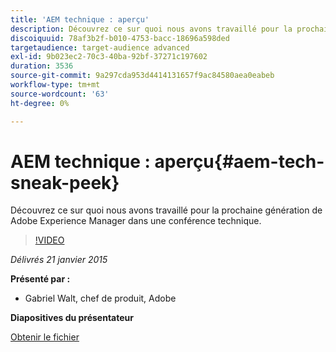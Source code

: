 ```yaml
---
title: 'AEM technique : aperçu'
description: Découvrez ce sur quoi nous avons travaillé pour la prochaine génération de Adobe Experience Manager dans une conférence technique.
discoiquuid: 78af3b2f-b010-4753-bacc-18696a598ded
targetaudience: target-audience advanced
exl-id: 9b023ec2-70c3-40ba-92bf-37271c197602
duration: 3536
source-git-commit: 9a297cda953d4414131657f9ac84580aea0eabeb
workflow-type: tm+mt
source-wordcount: '63'
ht-degree: 0%

---
```


# AEM technique : aperçu{#aem-tech-sneak-peek}

Découvrez ce sur quoi nous avons travaillé pour la prochaine génération de Adobe Experience Manager dans une conférence technique.

>[!VIDEO](https://video.tv.adobe.com/v/19384/?quality=9)

*Délivrés 21 janvier 2015*

**Présenté par :**

* Gabriel Walt, chef de produit, Adobe

**Diapositives du présentateur**

[Obtenir le fichier](assets/aem-technical-sneak-peek.pdf)
<!--
[Get back to the Overview](https://helpx.adobe.com/fr/experience-manager/kt/eseminars/gems/aem-index.html)
-->
